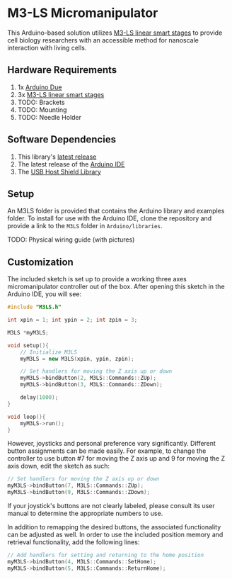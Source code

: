 # M3-LS Micromanipulator
This Arduino-based solution utilizes [M3-LS linear smart stages](http://www.newscaletech.com/micro-mechatronics/m3-linear-stages.php) to provide cell biology researchers with an accessible method for nanoscale interaction with living cells. 

## Hardware Requirements
1. 1x [Arduino Due](https://www.arduino.cc/en/Main/arduinoBoardDue)
2. 3x [M3-LS linear smart stages](http://www.newscaletech.com/micro-mechatronics/m3-linear-stages.php)
3. TODO: Brackets
4. TODO: Mounting
5. TODO: Needle Holder

## Software Dependencies
1. This library's [latest release](https://github.com/M-Hawkins/M3-LS_Micromanipulator/releases)
2. The latest release of the [Arduino IDE](https://www.arduino.cc/en/Main/Software)
3. The [USB Host Shield Library](https://github.com/felis/USB_Host_Shield_2.0)

## Setup
An M3LS folder is provided that contains the Arduino library and examples folder. To install for use with the Arduino IDE, clone the repository and provide a link to the `M3LS` folder in `Arduino/libraries`.

TODO: Physical wiring guide (with pictures)

## Customization
The included sketch is set up to provide a working three axes micromanipulator controller out of the box. After opening this sketch in the Arduino IDE, you will see:
```C++
#include "M3LS.h"

int xpin = 1; int ypin = 2; int zpin = 3;

M3LS *myM3LS;

void setup(){
    // Initialize M3LS
    myM3LS = new M3LS(xpin, ypin, zpin);

    // Set handlers for moving the Z axis up or down
    myM3LS->bindButton(2, M3LS::Commands::ZUp);
    myM3LS->bindButton(3, M3LS::Commands::ZDown);

    delay(1000);
}

void loop(){
    myM3LS->run();
}
```
However, joysticks and personal preference vary significantly. Different button assignments can be made easily. For example, to change the controller to use button #7 for moving the Z axis up and 9 for moving the Z axis down, edit the sketch as such:
```C++
// Set handlers for moving the Z axis up or down
myM3LS->bindButton(7, M3LS::Commands::ZUp);
myM3LS->bindButton(9, M3LS::Commands::ZDown);
```
If your joystick's buttons are not clearly labeled, please consult its user manual to determine the appropriate numbers to use.

In addition to remapping the desired buttons, the associated functionality can be adjusted as well. In order to use the included position memory and retrieval functionality, add the following lines:
```C++
// Add handlers for setting and returning to the home position
myM3LS->bindButton(4, M3LS::Commands::SetHome);
myM3LS->bindButton(5, M3LS::Commands::ReturnHome);
```
